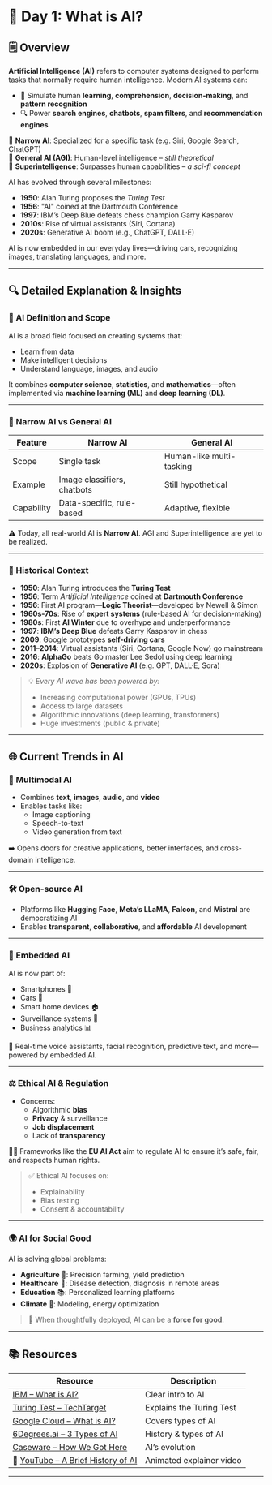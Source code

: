 # 🧠 Day 1: What is AI?

## 🗒️ Overview

**Artificial Intelligence (AI)** refers to computer systems designed to perform tasks that normally require human intelligence. Modern AI systems can:

- 🧠 Simulate human **learning**, **comprehension**, **decision-making**, and **pattern recognition**  
- 🔍 Power **search engines**, **chatbots**, **spam filters**, and **recommendation engines**

🔸 **Narrow AI**: Specialized for a specific task (e.g. Siri, Google Search, ChatGPT)  
🔸 **General AI (AGI)**: Human-level intelligence – *still theoretical*  
🔸 **Superintelligence**: Surpasses human capabilities – *a sci-fi concept*

AI has evolved through several milestones:

- **1950**: Alan Turing proposes the *Turing Test*
- **1956**: "AI" coined at the Dartmouth Conference
- **1997**: IBM’s Deep Blue defeats chess champion Garry Kasparov
- **2010s**: Rise of virtual assistants (Siri, Cortana)
- **2020s**: Generative AI boom (e.g., ChatGPT, DALL·E)

AI is now embedded in our everyday lives—driving cars, recognizing images, translating languages, and more.

---

## 🔍 Detailed Explanation & Insights

### 📌 AI Definition and Scope

AI is a broad field focused on creating systems that:

- Learn from data
- Make intelligent decisions
- Understand language, images, and audio

It combines **computer science**, **statistics**, and **mathematics**—often implemented via **machine learning (ML)** and **deep learning (DL)**.

---

### 🔄 Narrow AI vs General AI

| Feature                | Narrow AI                          | General AI                      |
|------------------------|------------------------------------|----------------------------------|
| Scope                  | Single task                        | Human-like multi-tasking         |
| Example                | Image classifiers, chatbots        | Still hypothetical               |
| Capability             | Data-specific, rule-based          | Adaptive, flexible               |

⚠️ Today, all real-world AI is **Narrow AI**. AGI and Superintelligence are yet to be realized.

---

### 📜 Historical Context

- **1950**: Alan Turing introduces the **Turing Test**  
- **1956**: Term *Artificial Intelligence* coined at **Dartmouth Conference**  
- **1956**: First AI program—**Logic Theorist**—developed by Newell & Simon  
- **1960s-70s**: Rise of **expert systems** (rule-based AI for decision-making)  
- **1980s**: First **AI Winter** due to overhype and underperformance  
- **1997**: **IBM’s Deep Blue** defeats Garry Kasparov in chess  
- **2009**: Google prototypes **self-driving cars**  
- **2011–2014**: Virtual assistants (Siri, Cortana, Google Now) go mainstream  
- **2016**: **AlphaGo** beats Go master Lee Sedol using deep learning  
- **2020s**: Explosion of **Generative AI** (e.g. GPT, DALL·E, Sora)

> 💡 _Every AI wave has been powered by:_
> - Increasing computational power (GPUs, TPUs)
> - Access to large datasets
> - Algorithmic innovations (deep learning, transformers)
> - Huge investments (public & private)

---

## 🌐 Current Trends in AI

### 🎨 Multimodal AI

- Combines **text**, **images**, **audio**, and **video**
- Enables tasks like:
  - Image captioning
  - Speech-to-text
  - Video generation from text

➡️ Opens doors for creative applications, better interfaces, and cross-domain intelligence.

---

### 🛠️ Open-source AI

- Platforms like **Hugging Face**, **Meta’s LLaMA**, **Falcon**, and **Mistral** are democratizing AI
- Enables **transparent**, **collaborative**, and **affordable** AI development

---

### 🔌 Embedded AI

AI is now part of:

- Smartphones 📱
- Cars 🚗
- Smart home devices 🏠
- Surveillance systems 🎥
- Business analytics 📊

🧠 Real-time voice assistants, facial recognition, predictive text, and more—powered by embedded AI.

---

### ⚖️ Ethical AI & Regulation

- Concerns:
  - Algorithmic **bias**
  - **Privacy** & surveillance
  - **Job displacement**
  - Lack of **transparency**

🧑‍⚖️ Frameworks like the **EU AI Act** aim to regulate AI to ensure it’s safe, fair, and respects human rights.

> ✅ Ethical AI focuses on:
> - Explainability
> - Bias testing
> - Consent & accountability

---

### 🌍 AI for Social Good

AI is solving global problems:

- **Agriculture** 🌾: Precision farming, yield prediction  
- **Healthcare** 🏥: Disease detection, diagnosis in remote areas  
- **Education** 📚: Personalized learning platforms  
- **Climate** 🌱: Modeling, energy optimization

> 🤝 When thoughtfully deployed, AI can be a **force for good**.

---

## 📚 Resources

| Resource | Description |
|----------|-------------|
| [IBM – What is AI?](https://www.ibm.com/cloud/learn/what-is-artificial-intelligence) | Clear intro to AI |
| [Turing Test – TechTarget](https://www.techtarget.com/searchenterpriseai/definition/Turing-test) | Explains the Turing Test |
| [Google Cloud – What is AI?](https://cloud.google.com/learn/what-is-artificial-intelligence) | Covers types of AI |
| [6Degrees.ai – 3 Types of AI](https://www.6degrees.ai/blog/what-are-the-three-types-of-ai) | History & types of AI |
| [Caseware – How We Got Here](https://www.caseware.com/ai-guide) | AI’s evolution |
| 🎥 [YouTube – A Brief History of AI](https://www.youtube.com/watch?v=eSj80Zr6TEE) | Animated explainer video |

---

